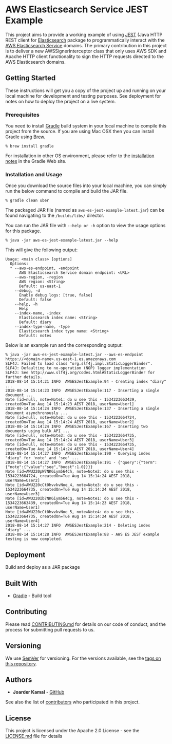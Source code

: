 # AWS Elasticsearch Service JEST Example 

This project aims to provide a working example of using [JEST](https://github.com/searchbox-io/Jest/tree/master/jest) (Java HTTP REST client for [Elasticsearch](https://www.elastic.co/) package to programmatically interact with the [AWS Elasticsearch Service](https://aws.amazon.com/elasticsearch-service/) domains. The primary contribution in this project is to deliver a new AWSSignerInterceptor class that only uses AWS SDK and Apache HTTP client functionality to sign the HTTP requests directed to the AWS Elasticsearch domains.   

## Getting Started

These instructions will get you a copy of the project up and running on your local machine for development and testing purposes. See deployment for notes on how to deploy the project on a live system.

### Prerequisites

You need to install [Gradle](https://gradle.org/) build system in your local machine to compile this project from the source. If you are using Mac OSX then you can install Gradle using [Brew](https://brew.sh/).

```
% brew install gradle
```

For installation in other OS environment, please refer to the [installation notes](https://gradle.org/install/) in the Gradle Web site. 

### Installation and Usage

Once you download the source files into your local machine, you can simply run the below command to compile and build the JAR file.

```
% gradle clean uber
```

The packaged JAR file (named as ```aws-es-jest-example-latest.jar```) can be found navigating to the ```/builds/libs/``` director. 

You can run the JAR file with ```--help or -h``` option to view the usage options for this package.

```
% java -jar aws-es-jest-example-latest.jar --help
```

This will give the following output:

```
Usage: <main class> [options]
  Options:
  * --aws-es-endpoint, -endpoint
      AWS Elasticsearch Service domain endpoint: <URL>
    --aws-region, -region
      AWS region: <String>
      Default: us-east-1
    --debug, -d
      Enable debug logs: [true, false]
      Default: false
    --help, -h
      Help
    --index-name, -index
      Elasticsearch index name: <String>
      Default: diary
    --index-type-name, -type
      Elasticsearch index type name: <String>
      Default: notes
```

Below is an example run and the corresponding output:

```
% java -jar aws-es-jest-example-latest.jar --aws-es-endpoint https://<domain-name>.us-east-1.es.amazonaws.com
SLF4J: Failed to load class "org.slf4j.impl.StaticLoggerBinder".
SLF4J: Defaulting to no-operation (NOP) logger implementation
SLF4J: See http://www.slf4j.org/codes.html#StaticLoggerBinder for further details.
2018-08-14 15:14:21 INFO  AWSESJestExample:94 - Creating index "diary" ...
2018-08-14 15:14:23 INFO  AWSESJestExample:117 - Inserting a single document ...
Note [id=null, note=Note1: do u see this - 1534223663439, createdOn=Tue Aug 14 15:14:23 AEST 2018, userName=User1]
2018-08-14 15:14:24 INFO  AWSESJestExample:137 - Inserting a single document asynchronously ...
Note [id=null, note=Note2: do u see this - 1534223664724, createdOn=Tue Aug 14 15:14:24 AEST 2018, userName=User2]
2018-08-14 15:14:24 INFO  AWSESJestExample:167 - Inserting two documents using bulk API ...
Note [id=null, note=Note3: do u see this - 1534223664735, createdOn=Tue Aug 14 15:14:24 AEST 2018, userName=User3]
Note [id=null, note=Note4: do u see this - 1534223664735, createdOn=Tue Aug 14 15:14:24 AEST 2018, userName=User4]
2018-08-14 15:14:27 INFO  AWSESJestExample:190 - Querying index "diary" for 'note' and 'see' ...
2018-08-14 15:14:27 INFO  AWSESJestExample:191 - {"query":{"term":{"note":{"value":"see","boost":1.0}}}}
Note [id=AWU220pW7NKGiym564Ch, note=Note2: do u see this - 1534223664724, createdOn=Tue Aug 14 15:14:24 AEST 2018, userName=User2]
Note [id=AWU220cCt0hvvkvNoe_4, note=Note3: do u see this - 1534223664735, createdOn=Tue Aug 14 15:14:24 AEST 2018, userName=User3]
Note [id=AWU220Ib7NKGiym564Cg, note=Note1: do u see this - 1534223663439, createdOn=Tue Aug 14 15:14:23 AEST 2018, userName=User1]
Note [id=AWU220cCt0hvvkvNoe_5, note=Note4: do u see this - 1534223664735, createdOn=Tue Aug 14 15:14:24 AEST 2018, userName=User4]
2018-08-14 15:14:27 INFO  AWSESJestExample:214 - Deleting index "diary" ...
2018-08-14 15:14:28 INFO  AWSESJestExample:88 - AWS ES JEST example testing is now completed.
```

## Deployment

Build and deploy as a JAR package

## Built With

* [Gradle](https://gradle.org/) - Build tool

## Contributing

Please read [CONTRIBUTING.md](https://github.com/joarder/aws-es-jest-example/CONTRIBUTING.md) for details on our code of conduct, and the process for submitting pull requests to us.

## Versioning

We use [SemVer](http://semver.org/) for versioning. For the versions available, see the [tags on this repository](https://github.com/joarder/aws-es-jest-example/tags). 

## Authors

* **Joarder Kamal** - [GitHub](https://github.com/joarder)

See also the list of [contributors](https://github.com/joarder/aws-es-jest-example/contributors) who participated in this project.

## License

This project is licensed under the Apache 2.0 License - see the [LICENSE.md](https://github.com/joarder/aws-es-jest-example/LICENSE.md) file for details